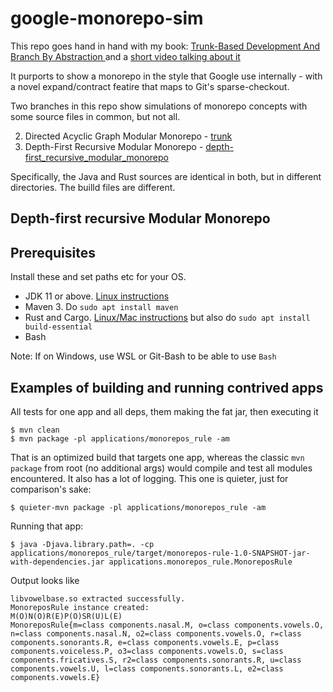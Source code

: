 # google-monorepo-sim

This repo goes hand in hand with my book: [Trunk-Based Development And Branch By Abstraction ](https://tbd-book.com/) and a [short video talking about it](https://tbd-book.com/gmr-vid) 

It purports to show a monorepo in the style that Google use internally - with a novel expand/contract featire that maps to Git's sparse-checkout.

Two branches in this repo show simulations of monorepo concepts with some source files in common, but not all.

2. Directed Acyclic Graph Modular Monorepo - [trunk](https://github.com/paul-hammant/google-monorepo-sim/tree/trunk)
1. Depth-First Recursive Modular Monorepo - [depth-first_recursive_modular_monorepo](https://github.com/paul-hammant/google-monorepo-sim/tree/depth-first_recursive_modular_monorepo)

Specifically, the Java and Rust sources are identical in both, but in different directories. The builld files are different.

## Depth-first recursive Modular Monorepo

## Prerequisites

Install these and set paths etc for your OS.

* JDK 11 or above. [Linux instructions](https://docs.aws.amazon.com/corretto/latest/corretto-21-ug/generic-linux-install.html)
* Maven 3. Do `sudo apt install maven`
* Rust and Cargo. [Linux/Mac instructions](https://doc.rust-lang.org/cargo/getting-started/installation.html) but also do `sudo apt install build-essential`
* Bash

Note: If on Windows, use WSL or Git-Bash to be able to use `Bash`

## Examples of building and running contrived apps

All tests for one app and all deps, them making the fat jar, then executing it

```
$ mvn clean
$ mvn package -pl applications/monorepos_rule -am
```

That is an optimized build that targets one app, whereas the classic `mvn package` from root (no additional args) would compile and test all modules encountered.
It also has a lot of logging.  This one is quieter, just for comparison's sake:

```
$ quieter-mvn package -pl applications/monorepos_rule -am
```


Running that app:

```
$ java -Djava.library.path=. -cp applications/monorepos_rule/target/monorepos-rule-1.0-SNAPSHOT-jar-with-dependencies.jar applications.monorepos_rule.MonoreposRule
```

Output looks like

```
libvowelbase.so extracted successfully.
MonoreposRule instance created:
M(O)N(O)R(E)P(O)SR(U)L(E)
MonoreposRule{m=class components.nasal.M, o=class components.vowels.O, n=class components.nasal.N, o2=class components.vowels.O, r=class components.sonorants.R, e=class components.vowels.E, p=class components.voiceless.P, o3=class components.vowels.O, s=class components.fricatives.S, r2=class components.sonorants.R, u=class components.vowels.U, l=class components.sonorants.L, e2=class components.vowels.E}
```
